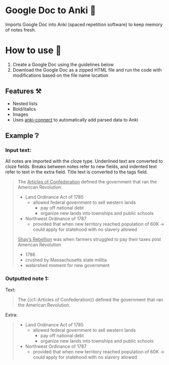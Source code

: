 # Google Doc to Anki 📄

Imports Google Doc into Anki (spaced repetition software) to keep memory of notes fresh.

# How to use 🤔

1. Create a Google Doc using the guidelines below
2. Download the Google Doc as a zipped HTML file and run the code with modifications based on the file name location

## Features ⚒️

* Nested lists
* Bold/italics
* Images
* Uses [anki-connect](https://github.com/FooSoft/anki-connect#media-actions) to automatically add parsed data to Anki

## Example ❔

### Input text:

All notes are imported with the cloze type. Underlined text are converted to cloze fields. Breaks between notes refer to
new fields, and indented text refer to text in the extra field. Title text is converted to the tags field.

> The <ins>Articles of Confederation</ins> defined the government that ran the American Revolution.
>
> * Land Ordinance Act of 1785
>     * allowed federal government to sell western lands
>         * pay off national debt
>         * organize new lands into townships and public schools
> * Northwest Ordinance of 1787
>     * provided that when new territory reached population of 60K → could apply for statehood with no slavery allowed
> 
> <ins>Shay’s Rebellion</ins> was when farmers struggled to pay their taxes post American Revolution
> 
> * 1786
> * crushed by Massachusetts state militia
> * watershed moment for new government

### Outputted note 1:

Text: 
> The {{c1::Articles of Confederation}} defined the government that ran the American Revolution.

Extra:

> * Land Ordinance Act of 1785
>     * allowed federal government to sell western lands
>         * pay off national debt
>         * organize new lands into townships and public schools
> * Northwest Ordinance of 1787
>     * provided that when new territory reached population of 60K → could apply for statehood with no slavery allowed